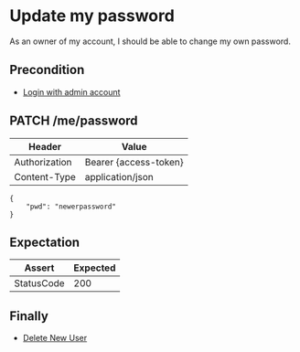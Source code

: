 # Update my password

As an owner of my account, I should be able to change my own password.

## Precondition

* [Login with admin account](../common/login-with-admin.md)

## PATCH /me/password

| Header | Value |
| - | - |
| Authorization | Bearer {access-token} |
| Content-Type | application/json |

```
{
    "pwd": "newerpassword"
}
```

## Expectation

| Assert | Expected |
| - | - |
| StatusCode | 200 |

## Finally

* [Delete New User](../common/reset-my-password.md)
